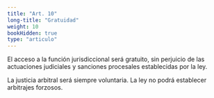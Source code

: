 ```yaml
---
title: "Art. 10"
long-title: "Gratuidad"
weight: 10
bookHidden: true
type: "articulo"
---
```


El acceso a la función jurisdiccional será gratuito, sin perjuicio de las actuaciones judiciales y sanciones procesales establecidas por la ley.

La justicia arbitral será siempre voluntaria. La ley no podrá establecer arbitrajes forzosos.